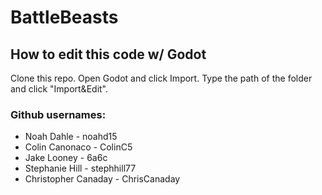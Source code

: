 # BattleBeasts

## How to edit this code w/ Godot
Clone this repo. Open Godot and click Import. Type the path of the folder and click "Import&Edit".

### Github usernames:

 - Noah Dahle - noahd15
 - Colin Canonaco - ColinC5
 - Jake Looney - 6a6c
 - Stephanie Hill - stephhill77
 - Christopher Canaday - ChrisCanaday
